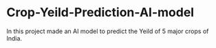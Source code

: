 # Crop-Yeild-Prediction-AI-model
In this project made an AI model to predict the Yeild of 5 major crops of India.
